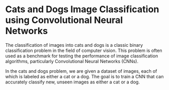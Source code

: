 # **Cats and Dogs Image Classification using Convolutional Neural Networks**

The classification of images into cats and dogs is a classic binary classification problem in the field of computer vision. This problem is often used as a benchmark for testing the performance of image classification algorithms, particularly Convolutional Neural Networks (CNNs). 

In the cats and dogs problem, we are given a dataset of images, each of which is labeled as either a cat or a dog. The goal is to train a CNN that can accurately classify new, unseen images as either a cat or a dog. 
